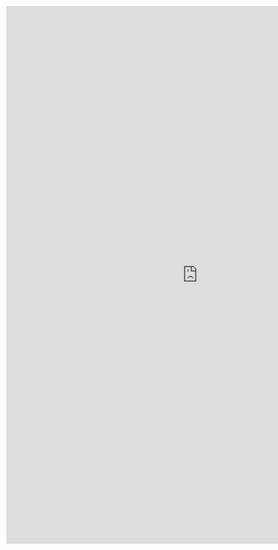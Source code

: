 <iframe allowtransparency="true" frameborder="0" scrolling="no" src="http://udsfoundation.webs.com/science" style="border: none; height: 1450px; width: 1030px;"> </iframe>
